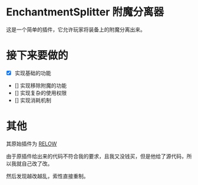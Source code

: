 # EnchantmentSplitter 附魔分离器

这是一个简单的插件，它允许玩家将装备上的附魔分离出来。

# 接下来要做的

- [x] 实现基础的功能
- [] 实现移除附魔的功能
- [] 实现复杂的使用权限
- [] 实现消耗机制

# 其他

其原始插件为 [RELOW](https://www.mcbbs.net/thread-1230222-1-1.html)

由于原插件给出来的代码不符合我的要求，且我又没钱买，但是他给了源代码，所以我就自己改了改。

然后发现越改越乱，索性直接重制。
